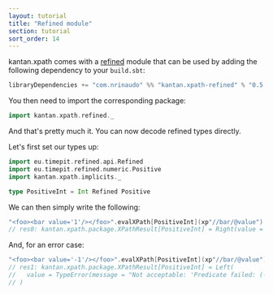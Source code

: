 ```yaml
---
layout: tutorial
title: "Refined module"
section: tutorial
sort_order: 14
---
```

kantan.xpath comes with a [refined](https://github.com/fthomas/refined) module that can be used
by adding the following dependency to your `build.sbt`:

```scala
libraryDependencies += "com.nrinaudo" %% "kantan.xpath-refined" % "0.5.3"
```

You then need to import the corresponding package:

```scala
import kantan.xpath.refined._
```

And that's pretty much it. You can now decode refined types directly.

Let's first set our types up:

```scala
import eu.timepit.refined.api.Refined
import eu.timepit.refined.numeric.Positive
import kantan.xpath.implicits._

type PositiveInt = Int Refined Positive
```

We can then simply write the following:

```scala
"<foo><bar value='1'/></foo>".evalXPath[PositiveInt](xp"//bar/@value")
// res0: kantan.xpath.package.XPathResult[PositiveInt] = Right(value = 1)
```

And, for an error case:

```scala
"<foo><bar value='-1'/></foo>".evalXPath[PositiveInt](xp"//bar/@value")
// res1: kantan.xpath.package.XPathResult[PositiveInt] = Left(
//   value = TypeError(message = "Not acceptable: 'Predicate failed: (-1 > 0).'")
// )
```
